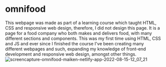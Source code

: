 # omnifood
This webpage was made as part of a learning course which taught HTML, CSS and responsive web design, therefore, I did not design this page. It is a page for a food company who both makes and delivers food, with many different sections and components. This was my first time using HTML, CSS and JS and ever since I finished the course I've been creating many different webpages and such, expanding my knowledge of front-end development and responsive web design, amongst other things.
![screencapture-omnifood-maiken-netlify-app-2022-08-15-12_07_21](https://github.com/MaikenGunnerod/omnifood/assets/93489818/9fb5f63d-f0c9-45df-807a-7d9c82a8e6ec)
